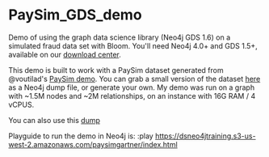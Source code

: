 # PaySim_GDS_demo
Demo of using the graph data science library (Neo4j GDS 1.6) on a simulated fraud data set with Bloom. You'll need Neo4j 4.0+ and GDS 1.5+, available on our [download center](https://neo4j.com/download-center/).

This demo is built to work with a PaySim dataset generated from @voutilad's [PaySim demo](https://github.com/voutilad/paysim-demo). You can grab a small version of the dataset [here](https://drive.google.com/file/d/1M_TqX_n48PaWNvUH1lxC8PF7gmXK-6Xf/view?usp=sharing) as a Neo4j dump file, or generate your own. My demo was run on a graph with ~1.5M nodes and ~2M relationships, on an instance with 16G RAM / 4 vCPUS. 


You can also use this [dump](https://drive.google.com/file/d/1SXXEiFdpCJT4DGumFoojUz4NVWg8id4a/view?usp=sharing)

Playguide to run the demo in Neo4j is:  :play https://dsneo4jtraining.s3-us-west-2.amazonaws.com/paysimgartner/index.html


